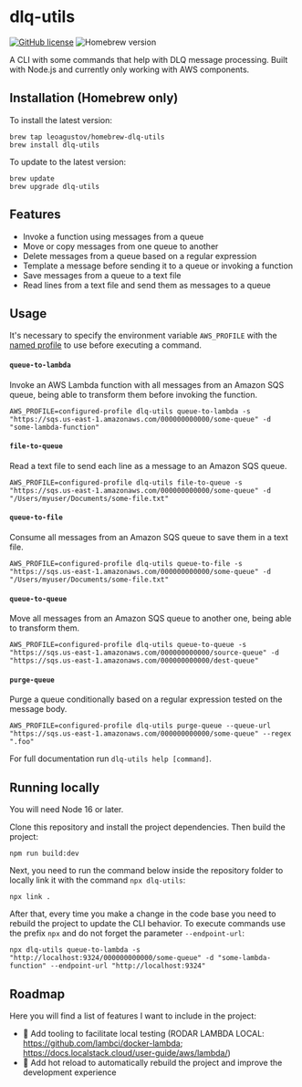 # dlq-utils

[![GitHub license](https://img.shields.io/badge/license-MIT-blue.svg)](https://github.com/leoaugustov/dlq-utils/blob/main/LICENSE)
![Homebrew version](https://img.shields.io/badge/dynamic/json.svg?url=https://raw.githubusercontent.com/leoaugustov/homebrew-dlq-utils/master/Info/dlq-utils.json&query=$.versions.stable&label=homebrew&color=green)

A CLI with some commands that help with DLQ message processing. Built with Node.js and currently only working with AWS components.

## Installation (Homebrew only)
To install the latest version:
```shell
brew tap leoagustov/homebrew-dlq-utils
brew install dlq-utils
```

To update to the latest version:
```shell
brew update
brew upgrade dlq-utils
```

## Features

- Invoke a function using messages from a queue
- Move or copy messages from one queue to another
- Delete messages from a queue based on a regular expression
- Template a message before sending it to a queue or invoking a function
- Save messages from a queue to a text file
- Read lines from a text file and send them as messages to a queue

## Usage
It's necessary to specify the environment variable `AWS_PROFILE` with the [named profile](https://docs.aws.amazon.com/cli/latest/userguide/cli-configure-profiles.html) to use before executing a command.

#### `queue-to-lambda`
Invoke an AWS Lambda function with all messages from an Amazon SQS queue, being able to transform them before invoking the function.

```shell
AWS_PROFILE=configured-profile dlq-utils queue-to-lambda -s "https://sqs.us-east-1.amazonaws.com/000000000000/some-queue" -d "some-lambda-function"
```

#### `file-to-queue`
Read a text file to send each line as a message to an Amazon SQS queue.

```shell
AWS_PROFILE=configured-profile dlq-utils file-to-queue -s "https://sqs.us-east-1.amazonaws.com/000000000000/some-queue" -d "/Users/myuser/Documents/some-file.txt"
```

#### `queue-to-file`
Consume all messages from an Amazon SQS queue to save them in a text file.

```shell
AWS_PROFILE=configured-profile dlq-utils queue-to-file -s "https://sqs.us-east-1.amazonaws.com/000000000000/some-queue" -d "/Users/myuser/Documents/some-file.txt"
```

#### `queue-to-queue`
Move all messages from an Amazon SQS queue to another one, being able to transform them.

```shell
AWS_PROFILE=configured-profile dlq-utils queue-to-queue -s "https://sqs.us-east-1.amazonaws.com/000000000000/source-queue" -d "https://sqs.us-east-1.amazonaws.com/000000000000/dest-queue"
```

#### `purge-queue`
Purge a queue conditionally based on a regular expression tested on the message body.

```shell
AWS_PROFILE=configured-profile dlq-utils purge-queue --queue-url "https://sqs.us-east-1.amazonaws.com/000000000000/some-queue" --regex ".foo"
```
For full documentation run `dlq-utils help [command]`.

## Running locally

You will need Node 16 or later.

Clone this repository and install the project dependencies. Then build the project:

```shell
npm run build:dev
```
Next, you need to run the command below inside the repository folder to locally link it with the command `npx dlq-utils`:

```shell
npx link .
```

After that, every time you make a change in the code base you need to rebuild the project to update the CLI behavior. To execute commands use the prefix `npx` and do not forget the parameter `--endpoint-url`:

```shell
npx dlq-utils queue-to-lambda -s "http://localhost:9324/000000000000/some-queue" -d "some-lambda-function" --endpoint-url "http://localhost:9324"
```

## Roadmap

Here you will find a list of features I want to include in the project:

- 🔧 Add tooling to facilitate local testing (RODAR LAMBDA LOCAL: https://github.com/lambci/docker-lambda; https://docs.localstack.cloud/user-guide/aws/lambda/)
- 🔧 Add hot reload to automatically rebuild the project and improve the development experience
